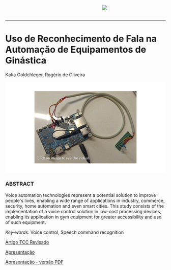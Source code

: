 <a href="url"><img src="http://meusite.mackenzie.br/rogerio/mackenzie_logo/UPM.2_horizontal_vermelho.jpg" align="right" width="200" ></a>

<br>

<br>

---

# Uso de Reconhecimento de Fala na Automação de Equipamentos de Ginástica

Katia Goldchleger, Rogério de Oliveira

[![Click para ver o vídeo](https://github.com/Rogerio-mack/work/raw/main/led_pulse.gif)](https://www.youtube.com/watch?v=VfS8R2wF-_w)


### ABSTRACT
Voice automation technologies represent a potential solution to improve people's lives, enabling a wide range of applications in industry, commerce, security, home automation and even smart cities. This study consists of the implementation of a voice control solution in low-cost processing devices, enabling its application in gym equipment for greater accessibility and use of such equipment.

*Key-words:* Voice control, Speech command recognition


[Artigo TCC Revisado]()


[Apresentação](https://mackenzie365-my.sharepoint.com/:p:/r/personal/31922740_mackenzista_com_br/_layouts/15/Doc.aspx?sourcedoc=%7BF4D351FC-59DF-4723-A8E7-99A38AC761A3%7D&file=Apresenta%C3%A7%C3%A3o_TCC_II.pptx&wdOrigin=OFFICECOM-WEB.START.REC&ct=1669821833043&action=edit&mobileredirect=true&cid=a530ea34-1932-4d4e-99a7-49f93a106115)

[Apresentação - versão PDF](https://github.com/TCCII/device_for_gym_equipment/blob/main/Apresenta%C3%A7%C3%A3o_TCC_II.pdf)

